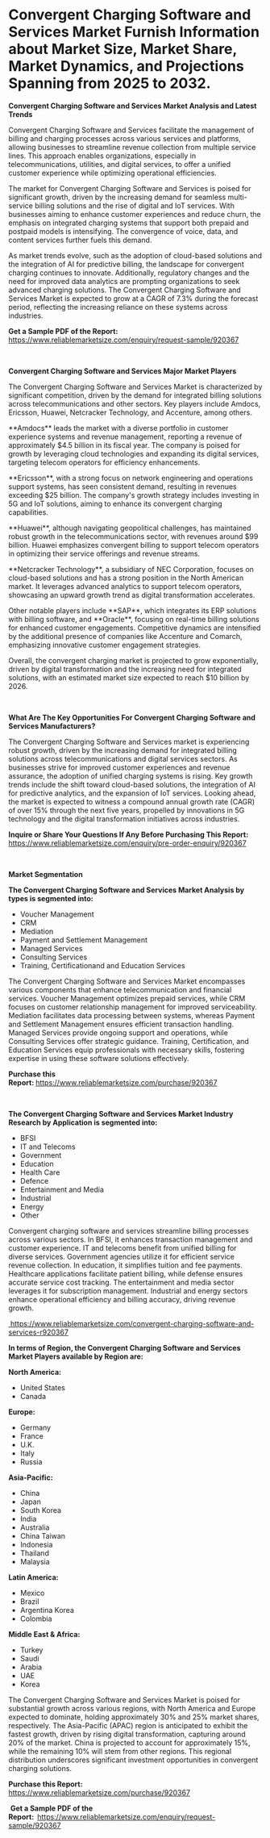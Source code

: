 <p><h1>Convergent Charging Software and Services Market Furnish Information about Market Size, Market Share, Market Dynamics, and Projections Spanning from 2025 to 2032.</h1></p><p><strong>Convergent Charging Software and Services Market Analysis and Latest Trends</strong></p>
<p><p>Convergent Charging Software and Services facilitate the management of billing and charging processes across various services and platforms, allowing businesses to streamline revenue collection from multiple service lines. This approach enables organizations, especially in telecommunications, utilities, and digital services, to offer a unified customer experience while optimizing operational efficiencies.</p><p>The market for Convergent Charging Software and Services is poised for significant growth, driven by the increasing demand for seamless multi-service billing solutions and the rise of digital and IoT services. With businesses aiming to enhance customer experiences and reduce churn, the emphasis on integrated charging systems that support both prepaid and postpaid models is intensifying. The convergence of voice, data, and content services further fuels this demand.</p><p>As market trends evolve, such as the adoption of cloud-based solutions and the integration of AI for predictive billing, the landscape for convergent charging continues to innovate. Additionally, regulatory changes and the need for improved data analytics are prompting organizations to seek advanced charging solutions. The Convergent Charging Software and Services Market is expected to grow at a CAGR of 7.3% during the forecast period, reflecting the increasing reliance on these systems across industries.</p></p>
<p><strong>Get a Sample PDF of the Report:&nbsp;</strong> <a href="https://www.reliablemarketsize.com/enquiry/request-sample/920367?utm_campaign=3188&utm_medium=2&utm_source=Github&utm_content=ia&utm_term=18042025&utm_id=convergent-charging-software-and-services">https://www.reliablemarketsize.com/enquiry/request-sample/920367</a></p>
<p>&nbsp;</p>
<p><strong>Convergent Charging Software and Services Major Market Players</strong></p>
<p><p>The Convergent Charging Software and Services Market is characterized by significant competition, driven by the demand for integrated billing solutions across telecommunications and other sectors. Key players include Amdocs, Ericsson, Huawei, Netcracker Technology, and Accenture, among others. </p><p>**Amdocs** leads the market with a diverse portfolio in customer experience systems and revenue management, reporting a revenue of approximately $4.5 billion in its fiscal year. The company is poised for growth by leveraging cloud technologies and expanding its digital services, targeting telecom operators for efficiency enhancements.</p><p>**Ericsson**, with a strong focus on network engineering and operations support systems, has seen consistent demand, resulting in revenues exceeding $25 billion. The company's growth strategy includes investing in 5G and IoT solutions, aiming to enhance its convergent charging capabilities.</p><p>**Huawei**, although navigating geopolitical challenges, has maintained robust growth in the telecommunications sector, with revenues around $99 billion. Huawei emphasizes convergent billing to support telecom operators in optimizing their service offerings and revenue streams.</p><p>**Netcracker Technology**, a subsidiary of NEC Corporation, focuses on cloud-based solutions and has a strong position in the North American market. It leverages advanced analytics to support telecom operators, showcasing an upward growth trend as digital transformation accelerates.</p><p>Other notable players include **SAP**, which integrates its ERP solutions with billing software, and **Oracle**, focusing on real-time billing solutions for enhanced customer engagements. Competitive dynamics are intensified by the additional presence of companies like Accenture and Comarch, emphasizing innovative customer engagement strategies.</p><p>Overall, the convergent charging market is projected to grow exponentially, driven by digital transformation and the increasing need for integrated solutions, with an estimated market size expected to reach $10 billion by 2026.</p></p>
<p>&nbsp;</p>
<p><strong>What Are The Key Opportunities For Convergent Charging Software and Services Manufacturers?</strong></p>
<p><p>The Convergent Charging Software and Services market is experiencing robust growth, driven by the increasing demand for integrated billing solutions across telecommunications and digital services sectors. As businesses strive for improved customer experiences and revenue assurance, the adoption of unified charging systems is rising. Key growth trends include the shift toward cloud-based solutions, the integration of AI for predictive analytics, and the expansion of IoT services. Looking ahead, the market is expected to witness a compound annual growth rate (CAGR) of over 15% through the next five years, propelled by innovations in 5G technology and the digital transformation initiatives across industries.</p></p>
<p><strong>Inquire or Share Your Questions If Any Before Purchasing This Report:</strong> <a href="https://www.reliablemarketsize.com/enquiry/pre-order-enquiry/920367?utm_campaign=3188&utm_medium=2&utm_source=Github&utm_content=ia&utm_term=18042025&utm_id=convergent-charging-software-and-services">https://www.reliablemarketsize.com/enquiry/pre-order-enquiry/920367</a></p>
<p>&nbsp;</p>
<p><strong>Market Segmentation</strong></p>
<p><strong>The Convergent Charging Software and Services Market Analysis by types is segmented into:</strong></p>
<p><ul><li>Voucher Management</li><li>CRM</li><li>Mediation</li><li>Payment and Settlement Management</li><li>Managed Services</li><li>Consulting Services</li><li>Training, Certificationand and Education Services</li></ul></p>
<p><p>The Convergent Charging Software and Services Market encompasses various components that enhance telecommunication and financial services. Voucher Management optimizes prepaid services, while CRM focuses on customer relationship management for improved serviceability. Mediation facilitates data processing between systems, whereas Payment and Settlement Management ensures efficient transaction handling. Managed Services provide ongoing support and operations, while Consulting Services offer strategic guidance. Training, Certification, and Education Services equip professionals with necessary skills, fostering expertise in using these software solutions effectively.</p></p>
<p><strong>Purchase this Report:&nbsp;</strong><a href="https://www.reliablemarketsize.com/purchase/920367?utm_campaign=3188&utm_medium=2&utm_source=Github&utm_content=ia&utm_term=18042025&utm_id=convergent-charging-software-and-services">https://www.reliablemarketsize.com/purchase/920367</a></p>
<p>&nbsp;</p>
<p><strong>The Convergent Charging Software and Services Market Industry Research by Application is segmented into:</strong></p>
<p><ul><li>BFSI</li><li>IT and Telecoms</li><li>Government</li><li>Education</li><li>Health Care</li><li>Defence</li><li>Entertainment and Media</li><li>Industrial</li><li>Energy</li><li>Other</li></ul></p>
<p><p>Convergent charging software and services streamline billing processes across various sectors. In BFSI, it enhances transaction management and customer experience. IT and telecoms benefit from unified billing for diverse services. Government agencies utilize it for efficient service revenue collection. In education, it simplifies tuition and fee payments. Healthcare applications facilitate patient billing, while defense ensures accurate service cost tracking. The entertainment and media sector leverages it for subscription management. Industrial and energy sectors enhance operational efficiency and billing accuracy, driving revenue growth.</p></p>
<p><a href="https://www.reliablemarketsize.com/convergent-charging-software-and-services-r920367?utm_campaign=3188&utm_medium=2&utm_source=Github&utm_content=ia&utm_term=18042025&utm_id=convergent-charging-software-and-services">&nbsp;https://www.reliablemarketsize.com/convergent-charging-software-and-services-r920367</a></p>
<p><strong>In terms of Region, the Convergent Charging Software and Services Market Players available by Region are:</strong></p>
<p>
    <p> <strong> North America: </strong>
        <ul>
            <li>United States</li>
            <li>Canada</li>
        </ul>
        </p> 
    <p> <strong> Europe: </strong>
        <ul>
            <li>Germany</li>
            <li>France</li>
            <li>U.K.</li>
            <li>Italy</li>
            <li>Russia</li>
        </ul>
        </p> 
    <p> <strong> Asia-Pacific: </strong>
        <ul>
            <li>China</li>
            <li>Japan</li>
            <li>South Korea</li>
            <li>India</li>
            <li>Australia</li>
            <li>China Taiwan</li>
            <li>Indonesia</li>
            <li>Thailand</li>
            <li>Malaysia</li>
        </ul>
        </p> 
    <p> <strong> Latin America: </strong>
        <ul>
            <li>Mexico</li>
            <li>Brazil</li>
            <li>Argentina Korea</li>
            <li>Colombia</li>
        </ul>
        </p> 
    <p> <strong> Middle East & Africa: </strong>
        <ul>
            <li>Turkey</li>
            <li>Saudi</li>
            <li>Arabia</li>
            <li>UAE</li>
            <li>Korea</li>
        </ul>
    </p>
    </p>
<p><p>The Convergent Charging Software and Services Market is poised for substantial growth across various regions, with North America and Europe expected to dominate, holding approximately 30% and 25% market shares, respectively. The Asia-Pacific (APAC) region is anticipated to exhibit the fastest growth, driven by rising digital transformation, capturing around 20% of the market. China is projected to account for approximately 15%, while the remaining 10% will stem from other regions. This regional distribution underscores significant investment opportunities in convergent charging solutions.</p></p>
<p><strong>Purchase this Report: </strong><a href="https://www.reliablemarketsize.com/purchase/920367?utm_campaign=3188&utm_medium=2&utm_source=Github&utm_content=ia&utm_term=18042025&utm_id=convergent-charging-software-and-services">https://www.reliablemarketsize.com/purchase/920367</a></p>
<p>&nbsp;<strong>Get a Sample PDF of the Report:&nbsp;&nbsp;</strong><a href="https://www.reliablemarketsize.com/enquiry/request-sample/920367?utm_campaign=3188&utm_medium=2&utm_source=Github&utm_content=ia&utm_term=18042025&utm_id=convergent-charging-software-and-services">https://www.reliablemarketsize.com/enquiry/request-sample/920367</a></p>
<p><strong></strong></p>
<p><p></p><p></p><p></p></p>
